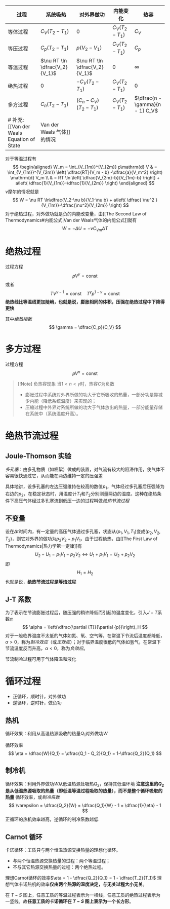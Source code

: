 
| 过程   | 系统吸热                          | 对外界做功                         | 内能变化             | 热容                              |
| ---- | ----------------------------- | ----------------------------- | ---------------- | ------------------------------- |
| 等体过程 | $C_V(T_2 - T_1)$              | $0$                           | $C_V(T_2 - T_1)$ | $C_V$                           |
| 等压过程 | $C_p(T_2 - T_1)$              | $p(V_2 - V_1)$                | $C_V(T_2 - T_1)$ | $C_p$                           |
| 等温过程 | $\nu RT \ln \dfrac{V_2}{V_1}$ | $\nu RT \ln \dfrac{V_2}{V_1}$ | $0$              | $\infty$                        |
| 绝热过程 | $0$                           | $-C_V(T_2 - T_1)$             | $C_V(T_2 - T_1)$ | $0$                             |
| 多方过程 | $C_n(T_2 - T_1)$              | $(C_n - C_V)(T_2 - T_1)$      | $C_V(T_2 - T_1)$ | $\dfrac{n - \gamma}{n - 1} C_V$ |
# 补充: [[Van der Waals Equation of State|Van der Waals 气体]]的情况
对于等温过程有
$$
\begin{aligned}
W_m = \int_{V_{1m}}^{V_{2m}} p\mathrm{d} V   & = \int_{V_{1m}}^{V_{2m}} \left( \dfrac{RT}{V_m - b} -\dfrac{a}{V_m^2} \right) \mathrm{d} V_m  \\
 & = RT \ln \left( \dfrac{V_{2m}-b}{V_{1m}-b} \right)  + a\left( \dfrac{1}{V_{1m}}-\dfrac{1}{V_{2m}} \right) 
\end{aligned}
$$
$\nu$摩尔的情况就是
$$
W = \nu RT \ln\dfrac{V_2-\nu b}{V_1-\nu b} + a\left( \dfrac{
\nu^2
}{V_{1m}}-\dfrac{\nu^2}{V_{2m}} \right)
$$
对于绝热过程，对外做功就是负的内能改变量，由[[The Second Law of Thermodynamics#内能公式|Van der Waals气体的内能公式]]就有
$$
W = -\Delta U = -\nu C_{Vm} \Delta T
$$
# 绝热过程
过程方程
$$
pV^\gamma = \text{const}
$$
或者
$$
TV^{\gamma - 1} =\text{const} \quad T^{\gamma}p^{1 - \gamma} = \text{const}
$$
**绝热线比等温线更加陡峭，也就是说，膨胀相同的体积，压强在绝热过程中下降得更快**

其中*绝热指数*
$$
\gamma = \dfrac{C_p}{C_V}
$$
# 多方过程
过程方程
$$
pV^n = \text{const}
$$
>[!Note] 负热容现象
> 当$1 < n < \gamma$时，热容$C$为负数
> - 膨胀过程中系统对外界所做的功大于它所吸收的热量，一部分功是靠减少内能（降低系统温度）来实现的；
> - 压缩过程中外界对系统所做的功大于气体放出的热量，一部分能量存储在系统中（系统温度升高）。

# 绝热节流过程
## Joule-Thomson 实验
*多孔塞*：由多孔物质（如棉絮）做成的装置，对气流有较大的阻滞作用，使气体不容易很快通过它，从而能在两边维持一定的压强差

具体地讲，设多孔塞的左边压强维持在较高的数值$p_1$，气体经过多孔塞后压强降为右边的$p_2$，在稳定状态时，用温度计$T_1$和$T_2$分别测量两边的温度。这种在绝热条件下高压气体经过多孔塞流到低压一边的过程叫做*绝热节流过程*

## 不变量
设在$\Delta t$时间内，有一定量的高压气体通过多孔塞，状态从$(p_1, V_1, T_1)$变成$(p_2, V_2, T_2)$，则它对外界的做功为$p_2V_2 - p_1V_1$，由于过程绝热，由[[The First Law of Thermodynamics|热力学第一定律]]有
$$
U_2 - U_1 = p_1V_1 - p_2V_2 \iff U_1 + p_1V_1 = U_2 + p_2V_2
$$
即
$$
H_1 = H_2
$$
也就是说，**绝热节流过程是等焓过程**

## J-T 系数
为了表示在节流膨胀过程后，随压强的稍许降低而引起的温度变化，引入$J-T$系数$\alpha$
$$
\alpha = \left(\dfrac{\partial {T}}{\partial {p}}\right)_H
$$
对于一般临界温度不太低的气体如氮、氧、空气等，在常温下节流后温度都降低，$\alpha > 0$，称为*制冷效应*（或*正效应*）；对于临界温度很低的气体如氢气，在常温下节流温度反而升高，$\alpha < 0$，称为*负效应*。

节流制冷过程可用于气体降温和液化

# 循环过程
- 正循环，顺时针，对外做功
- 逆循环，逆时针，做负功
## 热机
循环效果：利用从高温热源吸收的热量$Q_1$对外做功$W$

循环效率
$$
\eta = \dfrac{W}{Q_1} = \dfrac{Q_1 - Q_2}{Q_1} = 1-\dfrac{Q_2}{Q_1}
$$
## 制冷机
循环效果：利用外界做功$W$从低温热源处吸热$Q_2$，保持其低温环境
**注意这里的$Q_2$是从低温热源吸取的热量（即低温等温过程吸取的热量），而不是整个循环吸取的热量**
循环效率，或*制冷系数*
$$
\varepsilon = \dfrac{Q_2}{W} = \dfrac{Q_1}{W} - 1 = \dfrac{1}{\eta} - 1
$$
正循环的热机效率越高，逆循环的制冷系数越低
## Carnot 循环
卡诺循环：工质只与两个恒温热源交换热量的理想化循环。 
- 与两个恒温热源交换热量的过程：两个等温过程；
- 不与其它热源交换热量的过程：两个绝热过程。

理想Carnot循环的效率$\eta = 1 - \dfrac{Q_2}{Q_1} = 1 - \dfrac{T_2}{T_1}$
理想气体卡诺热机的效率**仅由两个热源的温度决定，与无关过程大小无关**。

在 $T-S$ 图上，任意工质的等温过程表示为一横线，任意工质的绝热过程表示为一竖线。故**任意工质的卡诺循环在 $T-S$ 图上表示为一个长方形**。

